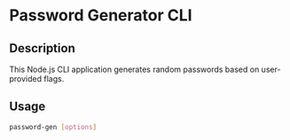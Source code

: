 # Password Generator CLI

## Description
This Node.js CLI application generates random passwords based on user-provided flags.

## Usage

```bash
password-gen [options]